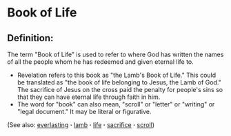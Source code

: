 # Book of Life #

## Definition: ##

The term "Book of Life" is used to refer to where God has written the names of all the people whom he has redeemed and given eternal life to.

* Revelation refers to this book as "the Lamb's Book of Life." This could be translated as "the book of life belonging to Jesus, the Lamb of God." The sacrifice of Jesus on the cross paid the penalty for people's sins so that they can have eternal life through faith in him.
* The word for "book" can also mean, "scroll" or "letter" or "writing" or "legal document." It may be literal or figurative.

(See also: [everlasting](../kt/everlasting.md) **·** [lamb](../kt/lamb.md) **·** [life](../kt/life.md) **·** [sacrifice](../kt/sacrifice.md) **·** [scroll](../other/scroll.md))

